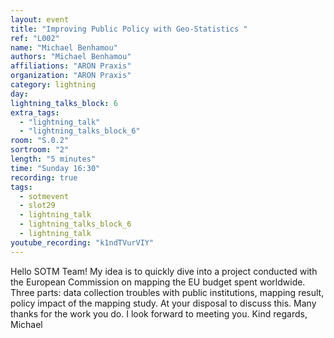 ```yaml
---
layout: event
title: "Improving Public Policy with Geo-Statistics "
ref: "L002"
name: "Michael Benhamou"
authors: "Michael Benhamou"
affiliations: "ARON Praxis"
organization: "ARON Praxis"
category: lightning
day: 
lightning_talks_block: 6
extra_tags:
  - "lightning_talk"
  - "lightning_talks_block_6"
room: "S.0.2"
sortroom: "2"
length: "5 minutes"
time: "Sunday 16:30"
recording: true
tags:
  - sotmevent
  - slot29
  - lightning_talk
  - lightning_talks_block_6
  - lightning_talk
youtube_recording: "k1ndTVurVIY"
---
```

Hello SOTM Team! 
My idea is to quickly dive into a project conducted with the European Commission on mapping the EU budget spent worldwide. Three parts: data collection troubles with public institutions, mapping result, policy impact of the mapping study. 
At your disposal to discuss this. 
Many thanks for the work you do. 
I look forward to meeting you. 
Kind regards,
Michael 
